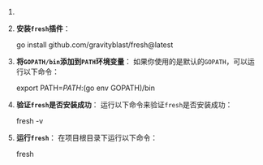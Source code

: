 1. 

2. **安装`fresh`插件**：

   go install github.com/gravityblast/fresh@latest

3. **将`GOPATH/bin`添加到`PATH`环境变量**： 如果你使用的是默认的`GOPATH`，可以运行以下命令：

   export PATH=$PATH:$(go env GOPATH)/bin

4. **验证`fresh`是否安装成功**： 运行以下命令来验证`fresh`是否安装成功：

   fresh -v

5. **运行`fresh`**： 在项目根目录下运行以下命令：

   fresh